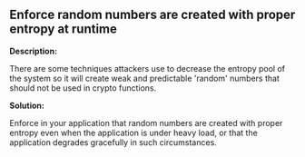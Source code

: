 Enforce random numbers are created with proper entropy at runtime
-------

**Description:**

There are some techniques attackers use to decrease the entropy pool of the system so it will
create weak and predictable 'random' numbers that should not be used in crypto functions.

**Solution:**

Enforce in your application that random numbers are created with proper entropy even when the 
application is under heavy load, or that the application degrades gracefully in such circumstances.
